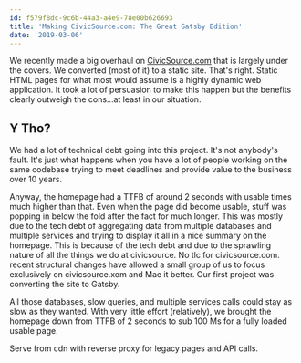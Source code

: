 ```yaml
---
id: f579f8dc-9c6b-44a3-a4e9-78e00b626693
title: 'Making CivicSource.com: The Great Gatsby Edition'
date: '2019-03-06'
---
```


We recently made a big overhaul on [CivicSource.com](https://www.civicsource.com) that is largely under the covers. We converted (most of it) to a static site. That's right. Static HTML pages for what most would assume is a highly dynamic web application. It took a lot of persuasion to make this happen but the benefits clearly outweigh the cons...at least in our situation.

## Y Tho?

We had a lot of technical debt going into this project. It's not anybody's fault. It's just what happens when you have a lot of people working on the same codebase trying to meet deadlines and provide value to the business over 10 years.

Anyway, the homepage had a TTFB of around 2 seconds with usable times much higher than that. Even when the page did become usable, stuff was popping in below the fold after the fact for much longer. This was mostly due to the tech debt of aggregating data from multiple databases and multiple services and trying to display it all in a nice summary on the homepage. This is because of the tech debt and  due to the sprawling nature of all the things we do at civicsource. No tlc for civicsource.com. recent structural changes have allowed a small group of us to focus exclusively on civicsource.xom and Mae it better. Our first project was converting the site to Gatsby.

All those databases, slow queries, and multiple services calls could stay as slow as they wanted. With very little effort (relatively), we brought the homepage down from TTFB of 2 seconds to sub 100 Ms for a fully loaded usable page.

Serve from cdn with reverse proxy for legacy pages and API calls.